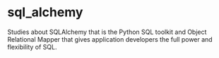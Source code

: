 # sql_alchemy
Studies about SQLAlchemy that is the Python SQL toolkit and Object Relational Mapper that gives application developers the full power and flexibility of SQL.
